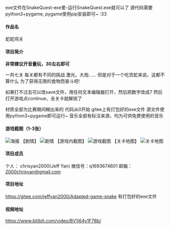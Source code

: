 exe文件在SnakeQuest-exe里-运行SnakeQuest.exe就可以了
源代码需要python3+pygame, pygame使用pip安装即可~ :33

#### 作品名
蛇蛇闯关

#### 项目简介
**非常建议开音量玩，30左右即可**

一共七关
每关都有不同的挑战
激光，大炮……
但是对于一个吃货蛇来说，这都不算什么
为了获得无限的食物而奋斗吧!

如果打不过去可以改save文件，用任何文本编辑器打开，然后把数字改成7 
然后打开游戏点continue，全关卡就解锁了

材质全部为比赛期间糊出来的
代码从0开始
gitee上有打包好的exe文件
源文件使用python3+pygame即可运行~
音乐全部有标注来源，均为可供免费使用的音乐

#### 游戏截图（1-3张）
![海报](https://images.gitee.com/uploads/images/2020/0805/091900_ceb76e71_7832829.png "cover.png")
【剧情】
![剧情](https://images.gitee.com/uploads/images/2020/0804/073142_8488a258_7832829.png "sc2.png")
【游戏内截图】
![游戏截图](https://images.gitee.com/uploads/images/2020/0804/073155_165ed996_7832829.png "sc5.png")
【关卡地图】
![关卡地图](https://images.gitee.com/uploads/images/2020/0804/073209_dd176985_7832829.png "sc6.png")

#### 项目成员
个人：  chrisyan2000(Jeff Yan)
微信号：q1693674601
邮箱：2000chrisyan@gmail.com


#### 项目地址

https://gitee.com/jeffyan2000/Adapted-game-snake
有打包好的exe文件

#### 视频地址

https://www.bilibili.com/video/BV1i64y1F78b/